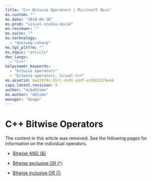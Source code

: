 ```yaml
---
title: "C++ Bitwise Operators | Microsoft Docs"
ms.custom: ""
ms.date: "2018-06-30"
ms.prod: "visual-studio-dev14"
ms.reviewer: ""
ms.suite: ""
ms.technology: 
  - "devlang-csharp"
ms.tgt_pltfrm: ""
ms.topic: "article"
dev_langs: 
  - "C++"
helpviewer_keywords: 
  - "bitwise operators"
  - "bitwise operators, Visual C++"
ms.assetid: 6ad39fdc-557c-4c81-a3d7-e19025279e44
caps.latest.revision: 9
author: "mikeblome"
ms.author: "mblome"
manager: "douge"
---
```

# C++ Bitwise Operators
The content in this article was removed. See the following pages for information on the individual operators.  
  
-   [Bitwise AND (&)](../Topic/Bitwise%20AND%20Operator:%20&.md)  
  
-   [Bitwise exclusive OR (^)](../Topic/Bitwise%20Exclusive%20OR%20Operator:%20%5E.md)  
  
-   [Bitwise inclusive OR (&#124;)](../Topic/Bitwise%20Inclusive%20OR%20Operator:%20%7C.md)